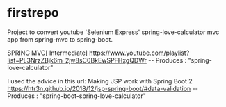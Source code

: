 # firstrepo
Project to convert youtube 'Selenium Express' spring-love-calculator mvc app from spring-mvc to spring-boot.

SPRING MVC[ Intermediate]
https://www.youtube.com/playlist?list=PL3NrzZBjk6m_2jw8sC0BkEwSPFHxgQDWr
-- Produces : "spring-love-calculator"

I used the advice in this url:
Making JSP work with Spring Boot 2
https://htr3n.github.io/2018/12/jsp-spring-boot/#data-validation
-- Produces : "spring-boot-spring-love-calculator"
